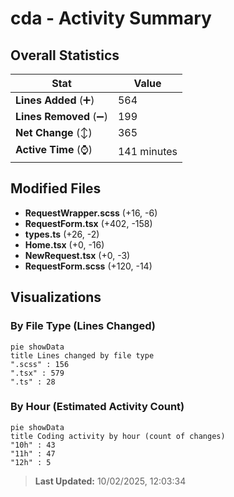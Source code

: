 # cda - Activity Summary 

## Overall Statistics

| Stat                   | Value                                                             |
| ---------------------- | ----------------------------------------------------------------- |
| **Lines Added** (➕)   | 564                                          |
| **Lines Removed** (➖) | 199                                        |
| **Net Change** (↕)    | 365                |
| **Active Time** (⌚)   | 141 minutes |


## Modified Files
- **RequestWrapper.scss** (+16, -6)
- **RequestForm.tsx** (+402, -158)
- **types.ts** (+26, -2)
- **Home.tsx** (+0, -16)
- **NewRequest.tsx** (+0, -3)
- **RequestForm.scss** (+120, -14)

## Visualizations

### By File Type (Lines Changed)

```mermaid
pie showData
title Lines changed by file type
".scss" : 156
".tsx" : 579
".ts" : 28
```

### By Hour (Estimated Activity Count)

```mermaid
pie showData
title Coding activity by hour (count of changes)
"10h" : 43
"11h" : 47
"12h" : 5
```


> **Last Updated:** 10/02/2025, 12:03:34